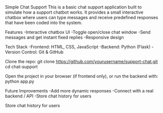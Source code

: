 Simple Chat Support
This is a basic chat support application built to simulate how a support chatbot works. 
It provides a small interactive chatbox where users can type messages and receive predefined responses that have been coded into the system.

Features
-Interactive chatbox UI
-Toggle open/close chat window
-Send messages and get instant fixed replies
-Responsive design

Tech Stack
-Frontend: HTML, CSS, JavaScript
-Backend: Python (Flask) 
-Version Control: Git & GitHub

Clone the repo:
git clone https://github.com/yourusername/support-chat.git
cd chat-support

Open the project in your browser (if frontend only),
or run the backend with:
python app.py

Future Improvements
-Add more dynamic responses
-Connect with a real backend / API
-Store chat history for users


Store chat history for users
